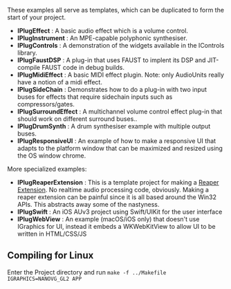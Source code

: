 These examples all serve as templates, which can be duplicated to form the start of your project.

* **IPlugEffect** : A basic audio effect which is a volume control.
* **IPlugInstrument** : An MPE-capable polyphonic synthesiser.
* **IPlugControls** : A demonstration of the widgets available in the IControls library.
* **IPlugFaustDSP** : A plug-in that uses FAUST to implent its DSP and JIT-compile FAUST code in debug builds.
* **IPlugMidiEffect** : A basic MIDI effect plugin. Note: only AudioUnits really have a notion of a midi effect.
* **IPlugSideChain** : Demonstrates how to do a plug-in with two input buses for effects that require sidechain inputs such as compressors/gates.
* **IPlugSurroundEffect** : A  multichannel volume control effect plug-in that should work on different surround buses..
* **IPlugDrumSynth** : A drum synthesiser example with multiple output buses.
* **IPlugResponsiveUI** : An example of how to make a responsive UI that adapts to the platform window that can be maximized and resized using the OS window chrome. 

More specialized examples:

* **IPlugReaperExtension** : This is a template project for making a [Reaper Extension](http://reaper.fm/sdk/plugin/plugin.php). No realtime audio processing code, obviously. Making a reaper extension can be painful since it is all based around the Win32 APIs. This abstracts away some of the nastyness.
* **IPlugSwift** : An iOS AUv3 project using Swift/UIKit for the user interface 
* **IPlugWebView** : An example (macOS/iOS only) that doesn't use IGraphics for UI, instead it embeds a WKWebKitView to allow UI to be written in HTML/CSS/JS

## Compiling for Linux
Enter the Project directory and run 
`make -f ../Makefile IGRAPHICS=NANOVG_GL2 APP`